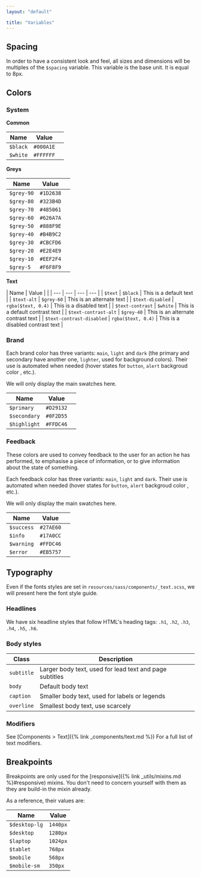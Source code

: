 ```yaml
---
layout: "default"

title: "Variables"
---
```


## Spacing

In order to have a consistent look and feel, all sizes and dimensions will be multiples of the `$spacing` variable. This variable is the base unit. It is equal to 8px.

## Colors

### System

**Common**

| Name | Value | |
| --- | --- | --- |
| `$black` | `#000A1E` | <span class="docs__colorBlock fill--black"></span> |
| `$white` | `#FFFFFF` | <span class="docs__colorBlock fill--white stroke--grey20"></span> |

**Greys**

| Name | Value | |
| --- | --- | --- |
| `$grey-90` | `#1D2638` | <span class="docs__colorBlock fill--grey90"></span> |
| `$grey-80` | `#323B4D` | <span class="docs__colorBlock fill--grey80"></span> |
| `$grey-70` | `#485061` | <span class="docs__colorBlock fill--grey70"></span> |
| `$grey-60` | `#626A7A` | <span class="docs__colorBlock fill--grey60"></span> |
| `$grey-50` | `#888F9E` | <span class="docs__colorBlock fill--grey50"></span> |
| `$grey-40` | `#B4B9C2` | <span class="docs__colorBlock fill--grey40"></span> |
| `$grey-30` | `#CBCFD6` | <span class="docs__colorBlock fill--grey30"></span> |
| `$grey-20` | `#E2E4E9` | <span class="docs__colorBlock fill--grey20"></span> |
| `$grey-10` | `#EEF2F4` | <span class="docs__colorBlock fill--grey10"></span> |
| `$grey-5` | `#F6F8F9` | <span class="docs__colorBlock fill--grey5"></span> |

**Text**

| Name | Value | |
| --- | --- | --- | --- |
| `$text` | `$black` | <span class="body text--default">This is a default text</span> |
| `$text-alt` | `$grey-60` | <span class="body text--alt">This is an alternate text</span> |
| `$text-disabled` | `rgba($text, 0.4)` | <span class="body text--disabled">This is a disabled text</span> |
| `$text-contrast` | `$white` | <span class="docs__textBlock fill--black"><span class="body text--contrast">This is a default contrast text</span></span> |
| `$text-contrast-alt` | `$grey-40` | <span class="docs__textBlock fill--black"><span class="body text--contrastAlt">This is an alternate contrast text</span></span> |
| `$text-contrast-disabled` | `rgba($text, 0.4)` | <span class="docs__textBlock fill--black"><span class="body text--contrastDisabled">This is a disabled contrast text</span></span> |

### Brand

Each brand color has three variants: `main`, `light` and `dark` (the primary and secondary have another one, `lighter`, used for background colors). Their use is automated when needed (hover states for `button`, `alert` backgroud color , etc.).

We will only display the main swatches here.

| Name | Value | |
| --- | --- | --- |
| `$primary` | `#D29132` | <span class="docs__colorBlock fill--primary"></span> |
| `$secondary` | `#0F2D55` | <span class="docs__colorBlock fill--secondary"></span> |
| `$highlight` | `#FFDC46` | <span class="docs__colorBlock fill--highlight"></span> |

### Feedback

These colors are used to convey feedback to the user for an action he has performed, to emphasise a piece of information, or to give information about the state of something.

Each feedback color has three variants: `main`, `light` and `dark`. Their use is automated when needed (hover states for `button`, `alert` backgroud color , etc.).

We will only display the main swatches here.

| Name | Value | |
| --- | --- | --- |
| `$success` | `#27AE60` | <span class="docs__colorBlock fill--success"></span> |
| `$info` | `#17A0CC` | <span class="docs__colorBlock fill--info"></span> |
| `$warning` | `#FFDC46` | <span class="docs__colorBlock fill--warning"></span> |
| `$error` | `#EB5757` | <span class="docs__colorBlock fill--error"></span> |

## Typography

Even if the fonts styles are set in `resources/sass/components/_text.scss`, we will present here the font style guide.

### Headlines

We have six headline styles that follow HTML's heading tags: `.h1`, `.h2`, `.h3`, `.h4`, `.h5`, `.h6`.

### Body styles

| Class | Description |
| --- | --- |
| `subtitle` | Larger body text, used for lead text and page subtitles |
| `body` | Default body text |
| `caption` | Smaller body text, used for labels or legends |
| `overline` | Smallest body text, use scarcely |

### Modifiers 

See 
[Components > Text]({% link _components/text.md %})
For a full list of text modifiers.

## Breakpoints

Breakpoints are only used for the [responsive]({% link _utils/mixins.md %}#responsive) mixins. You don't need to concern yourself with them as they are build-in the mixin already.

As a reference, their values are:

| Name | Value |
| --- | --- |
| `$desktop-lg` | `1440px` |
| `$desktop` | `1280px` |
| `$laptop` | `1024px` |
| `$tablet` | `768px` |
| `$mobile` | `568px` |
| `$mobile-sm` | `350px` |
